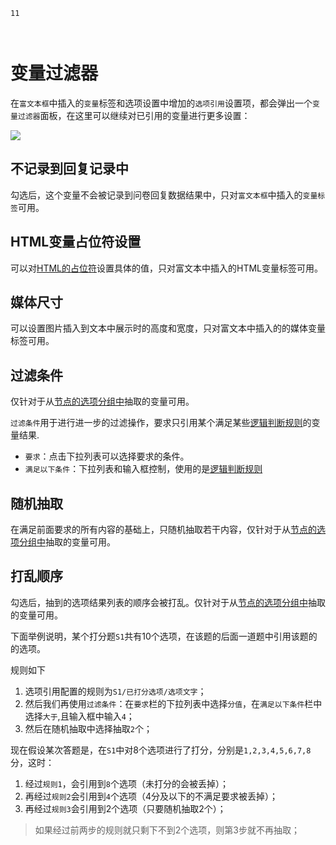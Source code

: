 ```index
11
```
```tag

```
```summary
```

# 变量过滤器

在`富文本框`中插入的`变量`标签和选项设置中增加的`选项引用`设置项，都会弹出一个`变量过滤器`面板，在这里可以继续对已引用的变量进行更多设置：

<img src='../../assets/snapshots/design/variable/var-filter.png'>

## 不记录到回复记录中
勾选后，这个变量不会被记录到问卷回复数据结果中，只对`富文本框`中插入的`变量标签`可用。

## HTML变量占位符设置
可以对[HTML的占位符](./html-type.md#HTML占位符)设置具体的值，只对富文本中插入的HTML变量标签可用。

## 媒体尺寸
可以设置图片插入到文本中展示时的高度和宽度，只对富文本中插入的的媒体变量标签可用。

## 过滤条件
仅针对于从[节点的选项分组中](./implicit.md#节点中抽取的常用变量组)抽取的变量可用。

`过滤条件`用于进行进一步的过滤操作，要求只引用某个满足某些[逻辑判断规则](../logic/opr-rule.md)的变量结果.

+ `要求`：点击下拉列表可以选择要求的条件。
+ `满足以下条件`：下拉列表和输入框控制，使用的是[逻辑判断规则](../logic/opr-rule.md)

## 随机抽取
在满足前面要求的所有内容的基础上，只随机抽取若干内容，仅针对于从[节点的选项分组中](./implicit.md#节点中抽取的常用变量组)抽取的变量可用。

## 打乱顺序
勾选后，抽到的选项结果列表的顺序会被打乱。仅针对于从[节点的选项分组中](./implicit.md#节点中抽取的常用变量组)抽取的变量可用。

下面举例说明，某个打分题`S1`共有10个选项，在该题的后面一道题中引用该题的的选项。

规则如下
1. 选项引用配置的规则为`S1/已打分选项/选项文字`；
2. 然后我们再使用`过滤条件`：在`要求`栏的下拉列表中选择`分值`，在`满足以下条件`栏中选择`大于`,且输入框中输入`4`；
3. 然后在随机抽取中选择抽取`2`个；

现在假设某次答题是，在`S1`中对8个选项进行了打分，分别是`1,2,3,4,5,6,7,8`分，这时：
1. 经过`规则1`，会引用到`8`个选项（未打分的会被丢掉）；
2. 再经过`规则2`会引用到`4`个选项（4分及以下的不满足要求被丢掉）；
3. 再经过`规则3`会引用到2个选项（只要随机抽取2个）；
> 如果经过前两步的规则就只剩下不到2个选项，则第3步就不再抽取；
